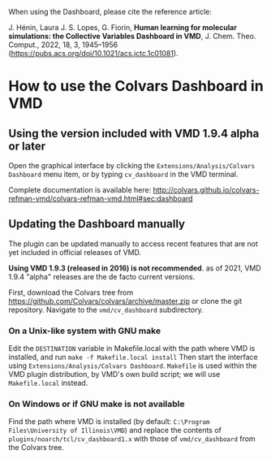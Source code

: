 When using the Dashboard, please cite the reference article:

J. Hénin, Laura J. S. Lopes, G. Fiorin, **Human learning for molecular simulations: the Collective Variables Dashboard in VMD**, J. Chem. Theo. Comput., 2022, 18, 3, 1945–1956 (https://pubs.acs.org/doi/10.1021/acs.jctc.1c01081).

# How to use the Colvars Dashboard in VMD

## Using the version included with VMD 1.9.4 alpha or later

Open the graphical interface by clicking the `Extensions/Analysis/Colvars Dashboard` menu item,
or by typing `cv_dashboard` in the VMD terminal.

Complete documentation is available here:
http://colvars.github.io/colvars-refman-vmd/colvars-refman-vmd.html#sec:dashboard

## Updating the Dashboard manually

The plugin can be updated manually to access recent features that are not yet included in official
releases of VMD.

**Using VMD 1.9.3 (released in 2016) is not recommended**.
as of 2021, VMD 1.9.4 "alpha" releases are the de facto current versions.

First, download the Colvars tree from https://github.com/Colvars/colvars/archive/master.zip
or clone the git repository.
Navigate to the `vmd/cv_dashboard` subdirectory.

### On a Unix-like system with GNU make

Edit the `DESTINATION` variable in Makefile.local with the path where VMD is installed,
and run `make -f Makefile.local install`
Then start the interface using `Extensions/Analysis/Colvars Dashboard`.
`Makefile` is used within the VMD plugin distribution, by VMD's own build script; we will use
`Makefile.local` instead.

### On Windows or if GNU make is not available
Find the path where VMD is installed
(by default: `C:\Program Files\University of Illinois\VMD`)
and replace the contents of `plugins/noarch/tcl/cv_dashboard1.x` with those of `vmd/cv_dashboard`
from the Colvars tree.
